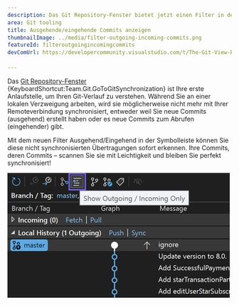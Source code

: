 ```yaml
---
description: Das Git Repository-Fenster bietet jetzt einen Filter in der Symbolleiste, um nur ausgehende / eingehende Commits anzuzeigen.
area: Git tooling
title: Ausgehende/eingehende Commits anzeigen
thumbnailImage: ../media/filter-outgoing-incoming-commits.png
featureId: filteroutgoingincomingcommits
devComUrl: https://developercommunity.visualstudio.com/t/The-Git-View-Branch-Outgoing-Commits-sec/10720545

---
```



Das [Git Repository-Fenster](vscmd://Team.Git.GoToGitSynchronization) {KeyboardShortcut:Team.Git.GoToGitSynchronization} ist Ihre erste Anlaufstelle, um Ihren Git-Verlauf zu verstehen. Während Sie an einer lokalen Verzweigung arbeiten, wird sie möglicherweise nicht mehr mit Ihrer Remoteverbindung synchronisiert, entweder weil Sie neue Commits (ausgehend) erstellt haben oder es neue Commits zum Abrufen (eingehender) gibt.

Mit dem neuen Filter Ausgehend/Eingehend in der Symbolleiste können Sie diese nicht synchronisierten Übertragungen sofort erkennen. Ihre Commits, deren Commits – scannen Sie sie mit Leichtigkeit und bleiben Sie perfekt synchronisiert!

![Schaltfläche Nur ausgehende/eingehende anzeigen in der Symbolleiste](../media/filter-outgoing-incoming-commits.png)
